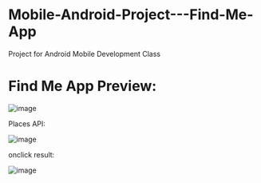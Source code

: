 # Mobile-Android-Project---Find-Me-App
Project for Android Mobile Development Class


# Find Me App Preview:
![image](https://user-images.githubusercontent.com/64164615/154718833-9902d171-4c82-4312-a140-84f899f77707.png)

Places API: 

![image](https://user-images.githubusercontent.com/64164615/154718894-8677f08f-4640-41ab-b2a0-69d73551f202.png)

onclick result: 

![image](https://user-images.githubusercontent.com/64164615/154719049-2003d73b-8b3e-4d20-8e75-c23974508d94.png)
